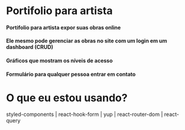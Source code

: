 # Portifolio para artista

#### Portifolio para artista expor suas obras online
#### Ele mesmo pode gerenciar as obras no site com um login em um dashboard (CRUD)
#### Gráficos que mostram os níveis de acesso 
#### Formulário para qualquer pessoa entrar em contato 


# O que eu estou usando?

styled-components | react-hook-form | yup | react-router-dom | react-query
 
